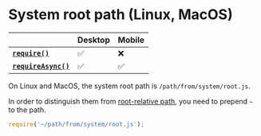 # System root path (Linux, MacOS)

|                                       | Desktop | Mobile |
| ------------------------------------- | ------- | ------ |
| **[`require()`][require]**           | ✅       | ❌      |
| **[`requireAsync()`][requireAsync]** | ✅       | ✅      |

On Linux and MacOS, the system root path is `/path/from/system/root.js`.

In order to distinguish them from [root-relative path](./root-relative-path.md), you need to prepend `~` to the path.

```js
require('~/path/from/system/root.js');
```

[require]: ./new-functions.md#require
[requireAsync]: ./new-functions.md#requireasync
